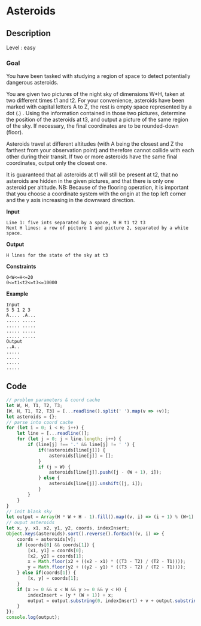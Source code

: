 # Asteroids

## Description

Level : easy

### Goal
You have been tasked with studying a region of space to detect potentially dangerous asteroids.

You are given two pictures of the night sky of dimensions W*H, taken at two different times t1 and t2.
For your convenience, asteroids have been marked with capital letters A to Z, the rest is empty space represented by a dot (.) .
Using the information contained in those two pictures, determine the position of the asteroids at t3, and output a picture of the same region of the sky.
If necessary, the final coordinates are to be rounded-down (floor).

Asteroids travel at different altitudes (with A being the closest and Z the farthest from your observation point) and therefore cannot collide with each other during their transit.
If two or more asteroids have the same final coordinates, output only the closest one.

It is guaranteed that all asteroids at t1 will still be present at t2, that no asteroids are hidden in the given pictures, and that there is only one asteroid per altitude.
NB: Because of the flooring operation, it is important that you choose a coordinate system with the origin at the top left corner and the y axis increasing in the downward direction.

**Input**
```
Line 1: five ints separated by a space, W H t1 t2 t3
Next H lines: a row of picture 1 and picture 2, separated by a white space.
```
**Output**
```
H lines for the state of the sky at t3
```
**Constraints**
```
0<W<=H<=20
0<=t1<t2<=t3<=10000
```
**Example**
```
Input
5 5 1 2 3
A.... .A...
..... .....
..... .....
..... .....
..... .....
Output
..A..
.....
.....
.....
.....
```
## Code

```js
// problem parameters & coord cache
let W, H, T1, T2, T3;
[W, H, T1, T2, T3] = [...readline().split(' ').map(v => +v)];
let asteroids = {};
// parse into coord cache
for (let i = 0; i < H; i++) {
    let line = [...readline()];
    for (let j = 0; j < line.length; j++) {
        if (line[j] !== '.' && line[j] != ' ') {
            if(!asteroids[line[j]]) {
                asteroids[line[j]] = [];
            }
            if (j > W) {
                asteroids[line[j]].push([j - (W + 1), i]);
            } else {
                asteroids[line[j]].unshift([j, i]);
            }
        }
    }
}
// init blank sky
let output = Array(H * W + H - 1).fill().map((v, i) => (i + 1) % (W+1) === 0 ? '\n' : '.').join('');
// ouput asteroids
let x, y, x1, x2, y1, y2, coords, indexInsert;
Object.keys(asteroids).sort().reverse().forEach((v, i) => {
    coords = asteroids[v];
    if (coords[0] && coords[1]) {
        [x1, y1] = coords[0];
        [x2, y2] = coords[1];
        x = Math.floor(x2 + ((x2 - x1) * ((T3 - T2) / (T2 - T1))));
        y = Math.floor(y2 + ((y2 - y1) * ((T3 - T2) / (T2 - T1))));
    } else if(coords[1]) {
        [x, y] = coords[1];
    }
    if (x >= 0 && x < W && y >= 0 && y < H) {
        indexInsert = (y * (W + 1)) + x;
        output = output.substring(0, indexInsert) + v + output.substring(indexInsert + 1);
    }
});
console.log(output);
```
